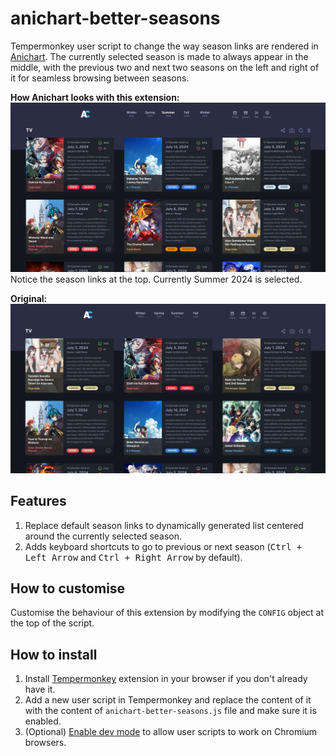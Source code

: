 # anichart-better-seasons

Tempermonkey user script to change the way season links are rendered in [Anichart](https://anichart.net/). The currently selected season is made to always appear in the middle, with the previous two and next two seasons on the left and right of it for seamless browsing between seasons.

**How Anichart looks with this extension:**
![Screenshot of Anichart with extension enabled](docs/images/anichart-extension-enabled.png)
Notice the season links at the top. Currently Summer 2024 is selected.

**Original:**
![Screenshot of Anichart without extension enabled](docs/images/anichart-original.png)

## Features

1. Replace default season links to dynamically generated list centered around the currently selected season.
2. Adds keyboard shortcuts to go to previous or next season (<kbd>Ctrl + Left Arrow</kbd> and <kbd>Ctrl + Right Arrow</kbd> by default).

## How to customise

Customise the behaviour of this extension by modifying the `CONFIG` object at the top of the script.

## How to install

1. Install [Tempermonkey](https://www.tampermonkey.net/) extension in your browser if you don't already have it.
2. Add a new user script in Tempermonkey and replace the content of it with the content of `anichart-better-seasons.js` file and make sure it is enabled.
3. (Optional) [Enable dev mode](https://www.tampermonkey.net/faq.php?locale=en#Q209) to allow user scripts to work on Chromium browsers.
